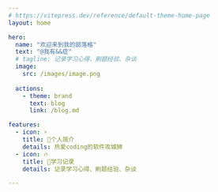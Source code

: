 ```yaml
---
# https://vitepress.dev/reference/default-theme-home-page
layout: home

hero:
  name: "欢迎来到我的部落格"
  text: "@我有&&症"
  # tagline: 记录学习心得、刷题经验、杂谈
  image:
    src: /images/image.png
    
  actions:
    - theme: brand
      text: blog
      link: /blog.md

features:
  - icon: ⚡️
    title: 🍟个人简介
    details: 热爱coding的软件攻城狮
  - icon: 🔥
    title: 🍔学习记录
    details: 记录学习心得、刷题经验、杂谈

---
```


<FreeStyle/>